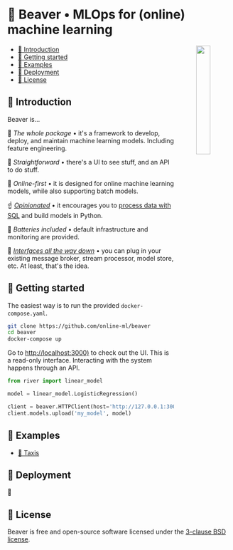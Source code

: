<h1>🦫 Beaver • MLOps for (online) machine learning</h1>

<div align="center" >
  <img src="https://user-images.githubusercontent.com/8095957/202878607-9fa71045-6379-436e-9da9-41209f8b39c2.png" width="25%" align="right" />
</div>

- [👋 Introduction](#-introduction)
- [🤱 Getting started](#-getting-started)
- [👐 Examples](#-examples)
- [🚀 Deployment](#-deployment)
- [📝 License](#-license)

## 👋 Introduction

Beaver is...

🍱 *The whole package* • it's a framework to develop, deploy, and maintain machine learning models. Including feature engineering.

🤟 *Straightforward* • there's a UI to see stuff, and an API to do stuff.

🍥 *Online-first* • it is designed for online machine learning models, while also supporting batch models.

☝️ [*Opinionated*](https://www.youtube.com/watch?v=nzFTmJnIakk&list=PLIU25-FciwNaz5PqWPiHmPCMOFYoEsJ8c&index=5) • it encourages you to [process data with SQL](https://www.ethanrosenthal.com/2022/05/10/database-bundling/) and build models in Python.

🔋 *Batteries included* • default infrastructure and monitoring are provided.

🐢 [*Interfaces all the way down*](https://vadosware.io/post/building-an-interface-with-one-implementation-is-unquestionably-right/) • you can plug in your existing message broker, stream processor, model store, etc. At least, that's the idea.

## 🤱 Getting started

The easiest way is to run the provided `docker-compose.yaml`.

```sh
git clone https://github.com/online-ml/beaver
cd beaver
docker-compose up
```

Go to [http://localhost:3000)](http://localhost:3000/) to check out the UI. This is a read-only interface. Interacting with the system happens through an API.

```py
from river import linear_model

model = linear_model.LogisticRegression()

client = beaver.HTTPClient(host='http://127.0.0.1:3000')
client.models.upload('my_model', model)
```

## 👐 Examples

- [🚕 Taxis](examples/taxis)

## 🚀 Deployment

🚧

## 📝 License

Beaver is free and open-source software licensed under the [3-clause BSD license](LICENSE).
